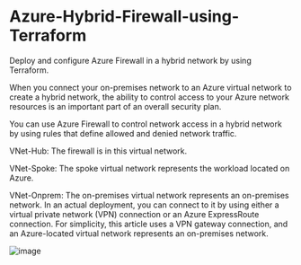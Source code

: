 # Azure-Hybrid-Firewall-using-Terraform
Deploy and configure Azure Firewall in a hybrid network by using Terraform.

When you connect your on-premises network to an Azure virtual network to create a hybrid network, the ability to control access to your Azure network resources is an important part of an overall security plan.

You can use Azure Firewall to control network access in a hybrid network by using rules that define allowed and denied network traffic.

VNet-Hub: The firewall is in this virtual network.

VNet-Spoke: The spoke virtual network represents the workload located on Azure.

VNet-Onprem: The on-premises virtual network represents an on-premises network. In an actual deployment, you can connect to it by using either a virtual private network (VPN) connection or an Azure ExpressRoute connection. For simplicity, this article uses a VPN gateway connection, and an Azure-located virtual network represents an on-premises network.

![image](https://github.com/user-attachments/assets/9b4fe695-b554-4c7a-afef-e1f3737b956f)


